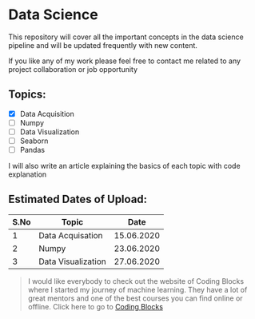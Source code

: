 # **Data Science**

This repository will cover all the important concepts in the data science pipeline and will be updated frequently with new content.

If you like any of my work please feel free to contact me related to any project collaboration or job opportunity

## **Topics**:

- [x] Data Acquisition
- [ ] Numpy
- [ ] Data Visualization
- [ ] Seaborn
- [ ] Pandas

I will also write an article explaining the basics of each topic with code explanation

## **Estimated Dates of Upload**:

| S.No | Topic              | Date       |
| ---- | ------------------ | ---------- |
| 1    | Data Acquisation   | 15.06.2020 |
| 2    | Numpy              | 23.06.2020 |
| 3    | Data Visualization | 27.06.2020 |

> I would like everybody to check out the website of Coding Blocks where I started my journey of machine learning. They have a lot of great mentors and one of the best courses you can find online or offline.
> Click here to go to [Coding Blocks](https://codingblocks.com/)
